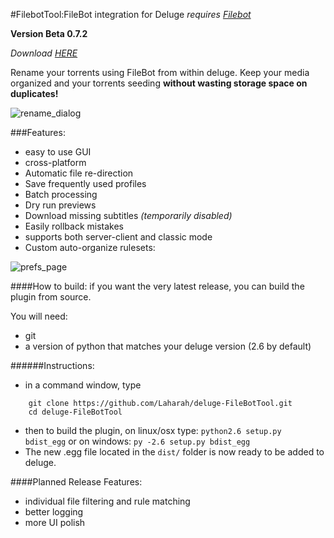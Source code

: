 #FilebotTool:FileBot integration for Deluge
*requires [Filebot](http://www.filebot.net/)*

**Version Beta 0.7.2**

*Download [HERE](https://github.com/Laharah/deluge-FilebotTool/releases/latest)*


Rename your torrents using FileBot from within deluge. Keep your media organized and 
your torrents seeding **without wasting storage space on duplicates!**

![rename_dialog](http://i.imgur.com/pfc14Rs.png)

###Features:
- easy to use GUI
- cross-platform
- Automatic file re-direction
- Save frequently used profiles
- Batch processing
- Dry run previews
- Download missing subtitles *(temporarily disabled)*
- Easily rollback mistakes
- supports both server-client and classic mode
- Custom auto-organize rulesets:


![prefs_page](http://i.imgur.com/Dr22k0a.png)

####How to build:
if you want the very latest release, you can build the plugin from source.

You will need:
- git
- a version of python that matches your deluge version (2.6 by default)

######Instructions:
- in a command window, type
```
    git clone https://github.com/Laharah/deluge-FileBotTool.git
    cd deluge-FileBotTool
```
- then to build the plugin, on linux/osx type:
    `python2.6 setup.py bdist_egg`
   or on windows:
    `py -2.6 setup.py bdist_egg`
- The new .egg file located in the `dist/` folder is now ready to be added to deluge. 

####Planned Release Features:
- individual file filtering and rule matching
- better logging
- more UI polish